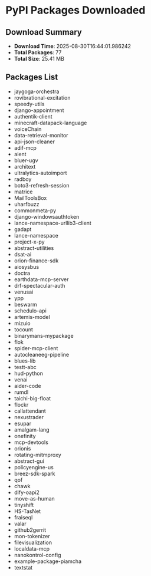 # PyPI Packages Downloaded

## Download Summary
- **Download Time**: 2025-08-30T16:44:01.986242
- **Total Packages**: 77
- **Total Size**: 25.41 MB

## Packages List
- jaygoga-orchestra
- rovibrational-excitation
- speedy-utils
- django-appointment
- authentik-client
- minecraft-datapack-language
- voiceChain
- data-retrieval-monitor
- api-json-cleaner
- adif-mcp
- aient
- bluer-ugv
- architext
- ultralytics-autoimport
- radboy
- boto3-refresh-session
- matrice
- MailToolsBox
- uharfbuzz
- commonmeta-py
- django-windowsauthtoken
- lance-namespace-urllib3-client
- gadapt
- lance-namespace
- project-x-py
- abstract-utilities
- dsat-ai
- orion-finance-sdk
- aiosysbus
- doctra
- earthdata-mcp-server
- drf-spectacular-auth
- venusai
- ypp
- beswarm
- schedulo-api
- artemis-model
- mizuio
- tocount
- binarymans-mypackage
- flok
- spider-mcp-client
- autocleaneeg-pipeline
- blues-lib
- testt-abc
- hud-python
- venai
- aider-code
- rumdl
- taichi-big-float
- flockr
- callattendant
- nexustrader
- esupar
- amalgam-lang
- onefinity
- mcp-devtools
- orionis
- rotating-mitmproxy
- abstract-gui
- policyengine-us
- breez-sdk-spark
- qof
- chawk
- dify-oapi2
- move-as-human
- tinyshift
- HS-TasNet
- fraiseql
- valar
- github2gerrit
- mon-tokenizer
- filevisualization
- localdata-mcp
- nanokontrol-config
- example-package-piamcha
- textstat
